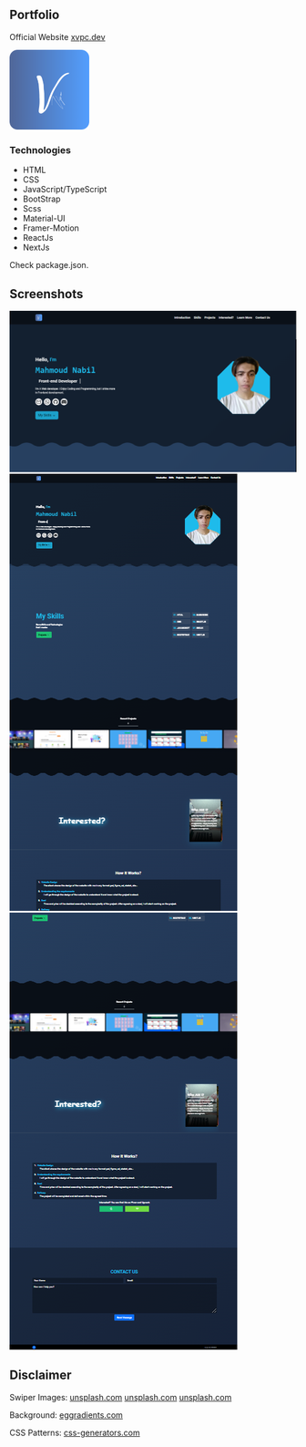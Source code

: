 ## Portfolio
Official Website [xvpc.dev](https://xvpc.dev/)

<img src="./public/favicon/android-chrome-512x512.png" width="140" height="140" alt='Site Icon'>


### Technologies
- HTML
- CSS
- JavaScript/TypeScript
- BootStrap
- Scss
- Material-UI
- Framer-Motion
- ReactJs
- NextJs

Check package.json.

## Screenshots

![site1 Image](./public/images/siteimgs/this/site1.png)
![site2 Image](./public/images/siteimgs/this/site2.png)
![site3 Image](./public/images/siteimgs/this/site3.png)


## Disclaimer
Swiper Images:
[unsplash.com](https://unsplash.com/photos/5fNmWej4tAA)
[unsplash.com](https://unsplash.com/photos/Mx0yDbKMPSk)
[unsplash.com](https://unsplash.com/photos/ocAo7MwGfHY)

Background:
[eggradients.com](https://www.eggradients.com)

CSS Patterns:
[css-generators.com](https://css-generators.com)
